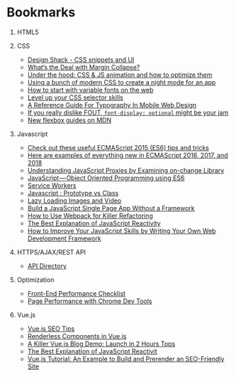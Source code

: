 # Bookmarks

1. HTML5
2. CSS
    * [Design Shack - CSS snippets and UI](https://designshack.net/category/articles/css/)
    * [What’s the Deal with Margin Collapse?](https://jonathan-harrell.com/whats-the-deal-with-margin-collapse/)
    * [Under the hood: CSS & JS animation and how to optimize them ](https://blog.sessionstack.com/how-javascript-works-under-the-hood-of-css-and-js-animations-how-to-optimize-their-performance-db0e79586216)
    * [Using a bunch of modern CSS to create a night mode for an app](https://medium.com/@mwichary/dark-theme-in-a-day-3518dde2955a)
    * [How to start with variable fonts on the web](https://www.zeichenschatz.net/typografie/how-to-start-with-variable-fonts-on-the-web.html)
    * [Level up your CSS selector skills](https://blog.logrocket.com/level-up-your-css-selector-skills-5d7bb45ddd37)
    * [A Reference Guide For Typography In Mobile Web Design](https://www.smashingmagazine.com/2018/06/reference-guide-typography-mobile-web-design/)
    * [If you really dislike FOUT, `font-display: optional` might be your jam](https://css-tricks.com/really-dislike-fout-font-display-optional-might-jam/)
    * [New flexbox guides on MDN](https://hacks.mozilla.org/2018/01/new-flexbox-guides-on-mdn/)
   
3. Javascript
    * [Check out these useful ECMAScript 2015 (ES6) tips and tricks](https://medium.freecodecamp.org/check-out-these-useful-ecmascript-2015-es6-tips-and-tricks-6db105590377)
    * [Here are examples of everything new in ECMAScript 2016, 2017, and 2018](https://medium.freecodecamp.org/here-are-examples-of-everything-new-in-ecmascript-2016-2017-and-2018-d52fa3b5a70e)
    * [Understanding JavaScript Proxies by Examining on-change Library](https://codeburst.io/understanding-javascript-proxies-by-examining-on-change-library-f252eddf76c2)
    * [JavaScript — Object Oriented Programming using ES6](https://codeburst.io/javascript-object-oriented-programming-using-es6-3cd2ac7fbbd8)
    * [Service Workers](https://alistapart.com/article/going-offline)
    * [Javascript : Prototype vs Class](https://medium.com/@parsyval/javascript-prototype-vs-class-a7015d5473b)
    * [Lazy Loading Images and Video](https://developers.google.com/web/fundamentals/performance/lazy-loading-guidance/images-and-video/)
    * [Build a JavaScript Single Page App Without a Framework](https://www.sitepoint.com/single-page-app-without-framework/)
    * [How to Use Webpack for Killer Refactoring](https://snipcart.com/blog/how-to-use-webpack-for-killer-refactoring)
    * [The Best Explanation of JavaScript Reactivity](https://medium.com/vue-mastery/the-best-explanation-of-javascript-reactivity-fea6112dd80d)
    * [How to Improve Your JavaScript Skills by Writing Your Own Web Development Framework](https://medium.freecodecamp.org/how-to-improve-your-javascript-skills-by-writing-your-own-web-development-framework-eed2226f190)
4. HTTPS/AJAX/REST API
    * [API Directory](https://www.programmableweb.com/apis/directory) 
5. Optimization
    * [Front-End Performance Checklist](https://github.com/thedaviddias/Front-End-Performance-Checklist/blob/master/README.md)
    * [Page Performance with Chrome Dev Tools](https://www.youtube.com/watch?v=yRrrL0Mg1pM)
6. Vue.js
    * [Vue.js SEO Tips](https://alligator.io/vuejs/vue-seo-tips/?utm_content=bufferb378e&utm_medium=social&utm_source=facebook.com&utm_campaign=buffer)
    * [Renderless Components in Vue.js](https://adamwathan.me/renderless-components-in-vuejs/)
    * [A Killer Vue.js Blog Demo: Launch in 2 Hours Tops](https://snipcart.com/blog/vuejs-blog-demo)
    * [The Best Explanation of JavaScript Reactivit](https://medium.com/vue-mastery/the-best-explanation-of-javascript-reactivity-fea6112dd80d)
    * [Vue.js Tutorial: An Example to Build and Prerender an SEO-Friendly Site](https://snipcart.com/blog/vuejs-tutorial-seo-example?utm_content=buffera62bc&utm_medium=social&utm_source=facebook.com&utm_campaign=buffer)
  

